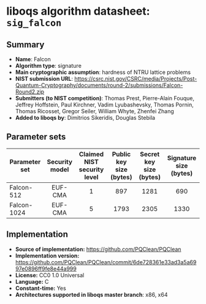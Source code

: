 liboqs algorithm datasheet: `sig_falcon`
========================================

 Summary
-------

 - **Name**: Falcon
- **Algorithm type**: signature
- **Main cryptographic assumption**: hardness of NTRU lattice problems
- **NIST submission URL**: https://csrc.nist.gov/CSRC/media/Projects/Post-Quantum-Cryptography/documents/round-2/submissions/Falcon-Round2.zip
- **Submitters (to NIST competition)**: Thomas Prest, Pierre-Alain Fouque, Jeffrey Hoffstein, Paul Kirchner, Vadim Lyubashevsky, Thomas Pornin, Thomas Ricosset, Gregor Seiler, William Whyte, Zhenfei Zhang
- **Added to liboqs by**: Dimitrios Sikeridis, Douglas Stebila

 Parameter sets
--------------

 | Parameter set | Security model | Claimed NIST security level | Public key size (bytes) | Secret key size (bytes) | Signature size (bytes) |
|---------------|:--------------:|:---------------------------:|:-----------------------:|:-----------------------:|:----------------------:|
| Falcon-512    |     EUF-CMA    |             1               |             897         |            1281         |            690         |
| Falcon-1024   |     EUF-CMA    |             5               |            1793         |            2305         |           1330         |

 Implementation
--------------

 - **Source of implementation:** https://github.com/PQClean/PQClean
- **Implementation version:** https://github.com/PQClean/PQClean/commit/6de728361e33ad3a5a6997e0896ff9fe8e44a999
- **License:** CC0 1.0 Universal
- **Language:** C
- **Constant-time:** Yes
- **Architectures supported in liboqs master branch**: x86, x64
